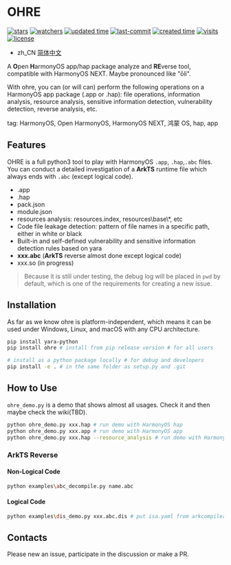 # OHRE

<p>
<a href="https://github.com/ohreteam/ohre/star"><img alt="stars" src="https://img.shields.io/github/stars/ohreteam/ohre?style=social"></a>
<a href="https://github.com/ohreteam/ohre"><img alt="watchers" src="https://img.shields.io/github/watchers/ohreteam/ohre?style=social"></a> 
<a href="https://github.com/ohreteam/ohre"><img alt="updated time" src="https://badges.pufler.dev/updated/ohreteam/ohre"></a>
<a href="https://github.com/ohreteam/ohre"><img alt="last-commit" src="https://img.shields.io/github/last-commit/ohreteam/ohre"></a>
<a href="https://github.com/ohreteam/ohre"><img alt="created time" src="https://badges.pufler.dev/created/ohreteam/ohre"></a>
<a href="https://github.com/ohreteam/ohre"><img alt="visits" src="https://badges.pufler.dev/visits/ohreteam/ohre"></a>
<a href="https://github.com/ohreteam/ohre"><img alt="license" src="https://img.shields.io/github/license/ohreteam/ohre"></a>
</p>

- zh_CN [简体中文](README_ZH.md)

A **O**pen **H**armonyOS app/hap package analyze and **RE**verse tool, compatible with HarmonyOS NEXT. Maybe pronounced like "ōli".

With ohre, you can (or will can) perform the following operations on a HarmonyOS app package (.app or .hap): file operations, information analysis, resource analysis, sensitive information detection, vulnerability detection, reverse analysis, etc.

tag: HarmonyOS, Open HarmonyOS, HarmonyOS NEXT, 鸿蒙 OS, hap, app

## Features

OHRE is a full python3 tool to play with HarmonyOS `.app`, `.hap`,`.abc` files. You can conduct a detailed investigation of a **ArkTS** runtime file which always ends with `.abc` (except logical code).

- .app
- .hap
- pack.json
- module.json
- resources analysis: resources.index, resources\base\\\*, etc
- Code file leakage detection: pattern of file names in a specific path, either in white or black
- Built-in and self-defined vulnerability and sensitive information detection rules based on yara
- **xxx.abc** (**ArkTS** reverse almost done except logical code)
- xxx.so (in progress)

> Because it is still under testing, the debug log will be placed in `pwd` by default, which is one of the requirements for creating a new issue.

## Installation

As far as we know ohre is platform-independent, which means it can be used under Windows, Linux, and macOS with any CPU architecture.

```bash
pip install yara-python
pip install ohre # install from pip release version # for all users

# install as a python package locally # for debug and developers
pip install -e . # in the same folder as setup.py and .git
```

## How to Use

`ohre_demo.py` is a demo that shows almost all usages. Check it and then maybe check the wiki(TBD).

```bash
python ohre_demo.py xxx.hap # run demo with HarmonyOS hap
python ohre_demo.py xxx.app # run demo with HarmonyOS app
python ohre_demo.py xxx.hap --resource_analysis # run demo with HarmonyOS hap and resource analysis
```

### ArkTS Reverse

#### Non-Logical Code

```bash
python examples\abc_decompile.py name.abc
```

#### Logical Code

```bash
python examples\dis_demo.py xxx.abc.dis # put isa.yaml from arkcompiler_ets_runtime to ./ohre/abcre/dis/isa.yaml
```



## Contacts

Please new an issue, participate in the discussion or make a PR.
